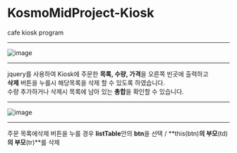 # KosmoMidProject-Kiosk
cafe kiosk program
***
![image](https://user-images.githubusercontent.com/112688283/197730253-9135fe10-0089-4fda-b123-e57dc0305d87.jpg)
***
jquery를 사용하여 Kiosk에 주문한 **목록, 수량, 가격**을 오른쪽 빈곳에 출력하고     
**삭제** 버튼을 누를시 해당목록을 삭제 할 수 있도록 하였습니다.       
수량 추가하거나 삭제시 목록에 남아 있는 **총합**을 확인할 수 있습니다.
***
![image](https://user-images.githubusercontent.com/112688283/197753433-5492b42d-c623-41af-9220-8136d8c54af1.PNG)
***
주문 목록에삭제 버튼을 누를 경우 **listTable**안의 **btn**을 선택 / **this(btn)**의 부모**(td)**의 부모**(tr)**를 삭제
